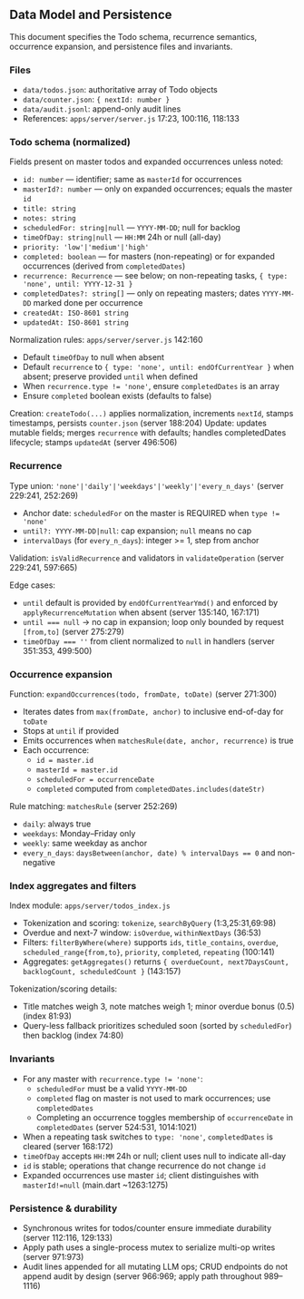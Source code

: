 ## Data Model and Persistence

This document specifies the Todo schema, recurrence semantics, occurrence expansion, and persistence files and invariants.

### Files

- `data/todos.json`: authoritative array of Todo objects
- `data/counter.json`: `{ nextId: number }`
- `data/audit.jsonl`: append-only audit lines
- References: `apps/server/server.js` 17:23, 100:116, 118:133

### Todo schema (normalized)

Fields present on master todos and expanded occurrences unless noted:

- `id: number` — identifier; same as `masterId` for occurrences
- `masterId?: number` — only on expanded occurrences; equals the master `id`
- `title: string`
- `notes: string`
- `scheduledFor: string|null` — `YYYY-MM-DD`; null for backlog
- `timeOfDay: string|null` — `HH:MM` 24h or null (all-day)
- `priority: 'low'|'medium'|'high'`
- `completed: boolean` — for masters (non-repeating) or for expanded occurrences (derived from `completedDates`)
- `recurrence: Recurrence` — see below; on non-repeating tasks, `{ type: 'none', until: YYYY-12-31 }`
- `completedDates?: string[]` — only on repeating masters; dates `YYYY-MM-DD` marked done per occurrence
- `createdAt: ISO-8601 string`
- `updatedAt: ISO-8601 string`

Normalization rules: `apps/server/server.js` 142:160

- Default `timeOfDay` to null when absent
- Default `recurrence` to `{ type: 'none', until: endOfCurrentYear }` when absent; preserve provided `until` when defined
- When `recurrence.type != 'none'`, ensure `completedDates` is an array
- Ensure `completed` boolean exists (defaults to false)

Creation: `createTodo(...)` applies normalization, increments `nextId`, stamps timestamps, persists `counter.json` (server 188:204)
Update: updates mutable fields; merges `recurrence` with defaults; handles completedDates lifecycle; stamps `updatedAt` (server 496:506)

### Recurrence

Type union: `'none'|'daily'|'weekdays'|'weekly'|'every_n_days'` (server 229:241, 252:269)

- Anchor date: `scheduledFor` on the master is REQUIRED when `type != 'none'`
- `until?: YYYY-MM-DD|null`: cap expansion; `null` means no cap
- `intervalDays` (for `every_n_days`): integer >= 1, step from anchor

Validation: `isValidRecurrence` and validators in `validateOperation` (server 229:241, 597:665)

Edge cases:
- `until` default is provided by `endOfCurrentYearYmd()` and enforced by `applyRecurrenceMutation` when absent (server 135:140, 167:171)
- `until === null` → no cap in expansion; loop only bounded by request `[from,to]` (server 275:279)
- `timeOfDay === ''` from client normalized to `null` in handlers (server 351:353, 499:500)

### Occurrence expansion

Function: `expandOccurrences(todo, fromDate, toDate)` (server 271:300)

- Iterates dates from `max(fromDate, anchor)` to inclusive end-of-day for `toDate`
- Stops at `until` if provided
- Emits occurrences when `matchesRule(date, anchor, recurrence)` is true
- Each occurrence:
  - `id = master.id`
  - `masterId = master.id`
  - `scheduledFor = occurrenceDate`
  - `completed` computed from `completedDates.includes(dateStr)`

Rule matching: `matchesRule` (server 252:269)
- `daily`: always true
- `weekdays`: Monday–Friday only
- `weekly`: same weekday as anchor
- `every_n_days`: `daysBetween(anchor, date) % intervalDays == 0` and non-negative

### Index aggregates and filters

Index module: `apps/server/todos_index.js`

- Tokenization and scoring: `tokenize`, `searchByQuery` (1:3,25:31,69:98)
- Overdue and next-7 window: `isOverdue`, `withinNextDays` (36:53)
- Filters: `filterByWhere(where)` supports `ids`, `title_contains`, `overdue`, `scheduled_range{from,to}`, `priority`, `completed`, `repeating` (100:141)
- Aggregates: `getAggregates()` returns `{ overdueCount, next7DaysCount, backlogCount, scheduledCount }` (143:157)

Tokenization/scoring details:
- Title matches weigh 3, note matches weigh 1; minor overdue bonus (0.5) (index 81:93)
- Query-less fallback prioritizes scheduled soon (sorted by `scheduledFor`) then backlog (index 74:80)

### Invariants

- For any master with `recurrence.type != 'none'`:
  - `scheduledFor` must be a valid `YYYY-MM-DD`
  - `completed` flag on master is not used to mark occurrences; use `completedDates`
  - Completing an occurrence toggles membership of `occurrenceDate` in `completedDates` (server 524:531, 1014:1021)
- When a repeating task switches to `type: 'none'`, `completedDates` is cleared (server 168:172)
- `timeOfDay` accepts `HH:MM` 24h or null; client uses null to indicate all-day
- `id` is stable; operations that change recurrence do not change `id`
- Expanded occurrences use master `id`; client distinguishes with `masterId!=null` (main.dart ~1263:1275)

### Persistence & durability

- Synchronous writes for todos/counter ensure immediate durability (server 112:116, 129:133)
- Apply path uses a single-process mutex to serialize multi-op writes (server 971:973)
- Audit lines appended for all mutating LLM ops; CRUD endpoints do not append audit by design (server 966:969; apply path throughout 989–1116)



